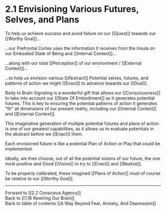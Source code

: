 # 2.1 Envisioning Various Futures, Selves, and Plans

To help us achieve success and avoid failure on our [[Quest]] towards our [[Worthy Goal]]...

...our Prefrontal Cortex uses the information it receives from the Insula on our Embodied State of Being and [[Internal Context]]... 

...along with our total [[Perception]] of our environment / [[External Context]]...

...to help us envision various [[Abstract]] Potential selves, futures, and patterns of action we might [[Enact]] to advance towards our [[Goal]]. 

Body to Brain Signaling is a wonderful gift that allows our [[Consciousness]] to take into account our [[State Of Embodiment]] as it generates potential futures. This is key to ensuring the potential patterns of action it generates "fit" all dimensions of our present reality, including our [[Internal Context]] and [[External Context]]. 

This imaginative generation of multiple potential futures and plans of action is one of our greatest capabilities, as it allows us to evaluate potentials in the abstract before we [[Enact]] them. 

Each envisioned future is like a potential Plan of Action or Play that could be implemented. 

Ideally, we then choose, out of all the potential visions of our future, the one most positive and Good [[Vision]] to try to [[Enact]] and [[Realize]]. 

To be properly calibrated, these imagined [[Plans of Action]] must of course be relative to our [[Worthy Goal]].  

___

Forward to [[2.2 Conscious Agency]]      
Back to [[1.16 Rewiring Our Brain]]      
Back to table of contents [[A Way Beyond Fear, Anxiety, And Depression]]    

